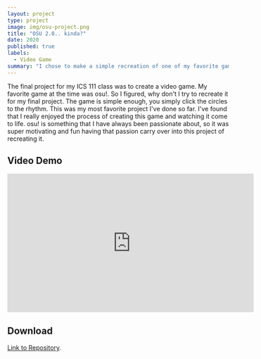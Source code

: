 ```yaml
---
layout: project
type: project
image: img/osu-project.png
title: "OSU 2.0.. kinda?"
date: 2020
published: true
labels:
  - Video Game
summary: "I chose to make a simple recreation of one of my favorite games for my ICS 111 final project: osu!"
---
```


The final project for my ICS 111 class was to create a video game. My favorite game at the time was osu!. So I figured, why don't I try to recreate it for my final project. The game is simple enough, you simply click the circles to the rhythm. This was my most favorite project I've done so far. I've found that I really enjoyed the process of creating this game and watching it come to life. osu! is something that I have always been passionate about, so it was super motivating and fun having that passion carry over into this project of recreating it.

## Video Demo
<div class="ratio ratio-4x3">
  <iframe width="560" height="315" src="https://www.youtube.com/embed/_Ten2E-5EZ4?si=cGEqQ8OKS-EA0wiW" title="YouTube video player" frameborder="0" allow="accelerometer; autoplay; clipboard-write; encrypted-media; gyroscope; picture-in-picture; web-share" allowfullscreen>
  </iframe>
</div>


## Download
[Link to Repository](https://github.com/susa-s/osu-recreation).
